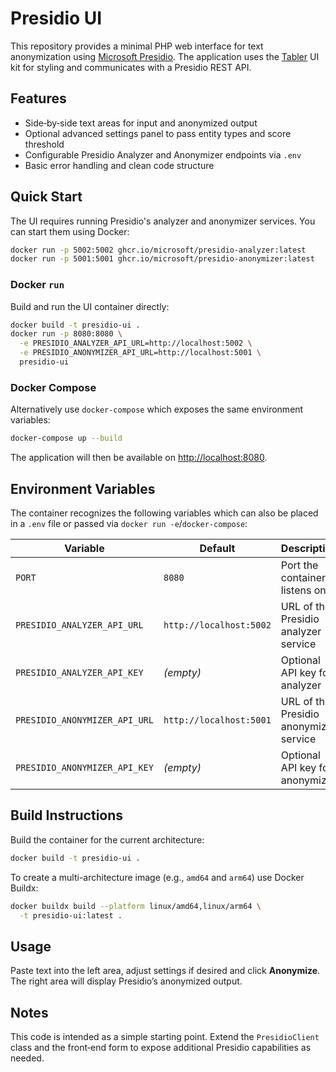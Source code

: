 # Presidio UI

This repository provides a minimal PHP web interface for text anonymization using [Microsoft Presidio](https://microsoft.github.io/presidio/). The application uses the [Tabler](https://tabler.io/) UI kit for styling and communicates with a Presidio REST API.

## Features

- Side‑by‑side text areas for input and anonymized output
- Optional advanced settings panel to pass entity types and score threshold
- Configurable Presidio Analyzer and Anonymizer endpoints via `.env`
- Basic error handling and clean code structure

## Quick Start

The UI requires running Presidio's analyzer and anonymizer services. You can
start them using Docker:

```bash
docker run -p 5002:5002 ghcr.io/microsoft/presidio-analyzer:latest
docker run -p 5001:5001 ghcr.io/microsoft/presidio-anonymizer:latest
```

### Docker `run`

Build and run the UI container directly:

```bash
docker build -t presidio-ui .
docker run -p 8080:8080 \
  -e PRESIDIO_ANALYZER_API_URL=http://localhost:5002 \
  -e PRESIDIO_ANONYMIZER_API_URL=http://localhost:5001 \
  presidio-ui
```

### Docker Compose

Alternatively use `docker-compose` which exposes the same environment
variables:

```bash
docker-compose up --build
```

The application will then be available on [http://localhost:8080](http://localhost:8080).

## Environment Variables

The container recognizes the following variables which can also be placed in a
`.env` file or passed via `docker run -e`/`docker-compose`:

| Variable | Default | Description |
|----------|---------|-------------|
| `PORT` | `8080` | Port the container listens on |
| `PRESIDIO_ANALYZER_API_URL` | `http://localhost:5002` | URL of the Presidio analyzer service |
| `PRESIDIO_ANALYZER_API_KEY` | *(empty)* | Optional API key for analyzer |
| `PRESIDIO_ANONYMIZER_API_URL` | `http://localhost:5001` | URL of the Presidio anonymizer service |
| `PRESIDIO_ANONYMIZER_API_KEY` | *(empty)* | Optional API key for anonymizer |

## Build Instructions

Build the container for the current architecture:

```bash
docker build -t presidio-ui .
```

To create a multi-architecture image (e.g., `amd64` and `arm64`) use Docker
Buildx:

```bash
docker buildx build --platform linux/amd64,linux/arm64 \
  -t presidio-ui:latest .
```

## Usage

Paste text into the left area, adjust settings if desired and click **Anonymize**. The right area will display Presidio’s anonymized output.

## Notes

This code is intended as a simple starting point. Extend the `PresidioClient` class and the front‑end form to expose additional Presidio capabilities as needed.
